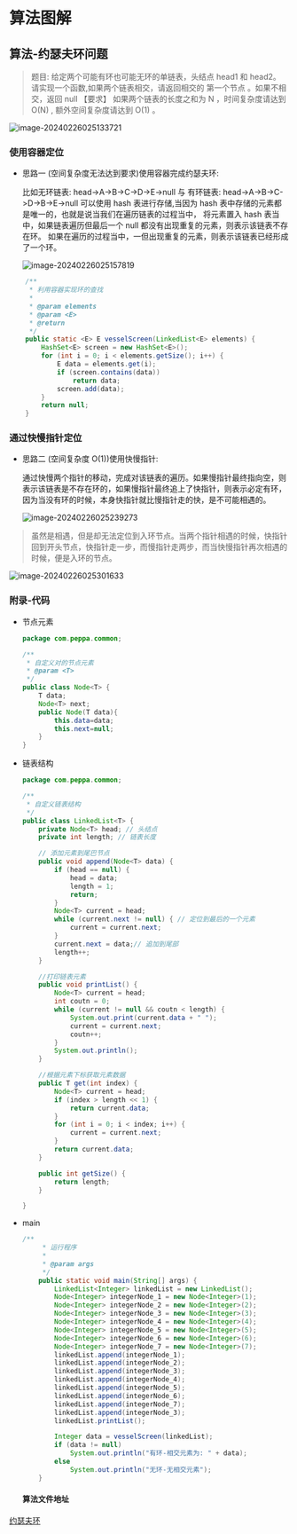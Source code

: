 # 算法图解
## 算法-约瑟夫环问题

> 题目:
> 	给定两个可能有环也可能无环的单链表，头结点 head1 和 head2。
> 	请实现一个函数,如果两个链表相交，请返回相交的 第一个节点 。如果不相交，返回 null
> 【要求】
> 	如果两个链表的长度之和为 N ，时间复杂度请达到 O(N) , 额外空间复杂度请达到 O(1) 。

![image-20240226025133721](https://peppa-obsidian.oss-cn-beijing.aliyuncs.com/obsidian-nodeimage-20240226025133721.png)

### 使用容器定位

- 思路一 (空间复杂度无法达到要求)使用容器完成约瑟夫环:

  比如无环链表: head->A->B->C->D->E->null 与 有环链表: head->A->B->C->D->B->E->null
  可以使用 hash 表进行存储,当因为 hash 表中存储的元素都是唯一的，也就是说当我们在遍历链表的过程当中，
  将元素置入 hash 表当中，如果链表遍历但最后一个 null 都没有出现重复的元素，则表示该链表不存在环。
  如果在遍历的过程当中，一但出现重复的元素，则表示该链表已经形成了一个环。

  ![image-20240226025157819](https://peppa-obsidian.oss-cn-beijing.aliyuncs.com/obsidian-nodeimage-20240226025157819.png)

~~~java
    /**
     * 利用容器实现环的查找
     *
     * @param elements
     * @param <E>
     * @return
     */
    public static <E> E vesselScreen(LinkedList<E> elements) {
        HashSet<E> screen = new HashSet<E>();
        for (int i = 0; i < elements.getSize(); i++) {
            E data = elements.get(i);
            if (screen.contains(data))
                return data;
            screen.add(data);
        }
        return null;
    }
~~~

### 通过快慢指针定位

- 思路二 (空间复杂度 O(1))使用快慢指针:

  通过快慢两个指针的移动，完成对该链表的遍历。如果慢指针最终指向空，则表示该链表是不存在环的，如果慢指针最终追上了快指针，则表示必定有环，因为当没有环的时候，本身快指针就比慢指针走的快，是不可能相遇的。

  ![image-20240226025239273](https://peppa-obsidian.oss-cn-beijing.aliyuncs.com/obsidian-nodeimage-20240226025239273.png)

> 虽然是相遇，但是却无法定位到入环节点。当两个指针相遇的时候，快指针回到开头节点，快指针走一步，而慢指针走两步，而当快慢指针再次相遇的时候，便是入环的节点。

![image-20240226025301633](https://peppa-obsidian.oss-cn-beijing.aliyuncs.com/obsidian-nodeimage-20240226025301633.png)

### 附录-代码

- 节点元素

  ```java
  package com.peppa.common;
  
  /**
   * 自定义对的节点元素
   * @param <T>
   */
  public class Node<T> {
      T data;
      Node<T> next;
      public Node(T data){
          this.data=data;
          this.next=null;
      }
  }
  ```

- 链表结构

  ~~~java
  package com.peppa.common;
  
  /**
   * 自定义链表结构
   */
  public class LinkedList<T> {
      private Node<T> head; // 头结点
      private int length; // 链表长度
  
      // 添加元素到尾巴节点
      public void append(Node<T> data) {
          if (head == null) {
              head = data;
              length = 1;
              return;
          }
          Node<T> current = head;
          while (current.next != null) { // 定位到最后的一个元素
              current = current.next;
          }
          current.next = data;// 追加到尾部
          length++;
      }
  
      //打印链表元素
      public void printList() {
          Node<T> current = head;
          int coutn = 0;
          while (current != null && coutn < length) {
              System.out.print(current.data + " ");
              current = current.next;
              coutn++;
          }
          System.out.println();
      }
  
      //根据元素下标获取元素数据
      public T get(int index) {
          Node<T> current = head;
          if (index > length << 1) {
              return current.data;
          }
          for (int i = 0; i < index; i++) {
              current = current.next;
          }
          return current.data;
      }
  
      public int getSize() {
          return length;
      }
  
  }
  ~~~

- main

  ~~~java
  /**
       * 运行程序
       *
       * @param args
       */
      public static void main(String[] args) {
          LinkedList<Integer> linkedList = new LinkedList();
          Node<Integer> integerNode_1 = new Node<Integer>(1);
          Node<Integer> integerNode_2 = new Node<Integer>(2);
          Node<Integer> integerNode_3 = new Node<Integer>(3);
          Node<Integer> integerNode_4 = new Node<Integer>(4);
          Node<Integer> integerNode_5 = new Node<Integer>(5);
          Node<Integer> integerNode_6 = new Node<Integer>(6);
          Node<Integer> integerNode_7 = new Node<Integer>(7);
          linkedList.append(integerNode_1);
          linkedList.append(integerNode_2);
          linkedList.append(integerNode_3);
          linkedList.append(integerNode_4);
          linkedList.append(integerNode_5);
          linkedList.append(integerNode_6);
          linkedList.append(integerNode_7);
          linkedList.append(integerNode_3);
          linkedList.printList();
  
          Integer data = vesselScreen(linkedList);
          if (data != null)
              System.out.println("有环-相交元素为: " + data);
          else
              System.out.println("无环-无相交元素");
      }
  ~~~

  #### 算法文件地址
[约瑟夫环](https://github.com/Peggy-M/Arithmetic/tree/master/src/main/java/com/peppa/josephRing)

